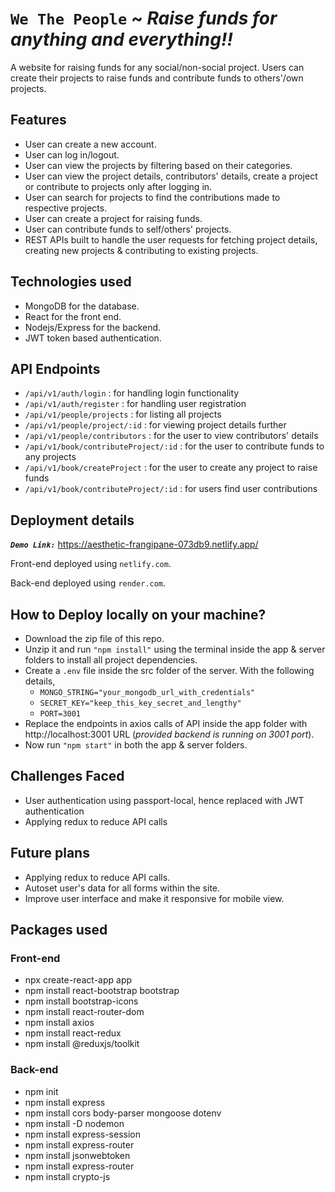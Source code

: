 # `We The People` ~ *Raise funds for anything and everything!!*
 
A website for raising funds for any social/non-social project. Users can create their projects to raise funds and contribute funds to others'/own projects.

 ## Features
 - User can create a new account.
 - User can log in/logout.
 - User can view the projects by filtering based on their categories.
 - User can view the project details, contributors' details, create a project or contribute to projects only after logging in. 
 - User can search for projects to find the contributions made to respective projects.
 - User can create a project for raising funds.
 - User can contribute funds to self/others' projects.
 - REST APIs built to handle the user requests for fetching project details, creating new projects & contributing to existing projects.
  
 ## Technologies used
 - MongoDB for the database.
 - React for the front end.
 - Nodejs/Express for the backend.
 - JWT token based authentication.

## API Endpoints 
- `/api/v1/auth/login` : for handling login functionality
- `/api/v1/auth/register` : for handling user registration
- `/api/v1/people/projects` : for listing all projects
- `/api/v1/people/project/:id` : for viewing project details further
- `/api/v1/people/contributors` : for the user to view contributors' details
- `/api/v1/book/contributeProject/:id` : for the user to contribute funds to any projects
- `/api/v1/book/createProject` : for the user to create any project to raise funds
- `/api/v1/book/contributeProject/:id` : for users find user contributions

## Deployment details
***`Demo Link:`*** https://aesthetic-frangipane-073db9.netlify.app/

Front-end deployed using `netlify.com`.

Back-end deployed using `render.com`.

## How to Deploy locally on your machine?
- Download the zip file of this repo.
- Unzip it and run `"npm install"` using the terminal inside the app & server folders to install all project dependencies.
- Create a `.env` file inside the src folder of the server. With the following details,
  - `MONGO_STRING="your_mongodb_url_with_credentials"`
  - `SECRET_KEY="keep_this_key_secret_and_lengthy"`
  - `PORT=3001`
- Replace the endpoints in axios calls of API inside the app folder with http://localhost:3001 URL (*provided backend is running on 3001 port*).
- Now run `"npm start"` in both the app & server folders.

## Challenges Faced
- User authentication using passport-local, hence replaced with JWT authentication
- Applying redux to reduce API calls

## Future plans
- Applying redux to reduce API calls.
- Autoset user's data for all forms within the site.
- Improve user interface and make it responsive for mobile view.


## Packages used
### Front-end
- npx create-react-app app
- npm install react-bootstrap bootstrap
- npm install bootstrap-icons
- npm install react-router-dom
- npm install axios
- npm install react-redux
- npm install @reduxjs/toolkit

### Back-end
- npm init
- npm install express
- npm install cors body-parser mongoose dotenv
- npm install -D nodemon
- npm install express-session
- npm install express-router
- npm install jsonwebtoken
- npm install express-router
- npm install crypto-js
